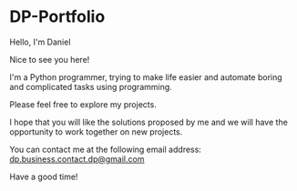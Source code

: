 # DP-Portfolio
Hello, I'm Daniel

Nice to see you here!

I'm a Python programmer, trying to make life easier and automate boring and complicated tasks using programming.

Please feel free to explore my projects.

I hope that you will like the solutions proposed by me and we will have the opportunity to work together on new projects.

You can contact me at the following email address: dp.business.contact.dp@gmail.com

Have a good time!
